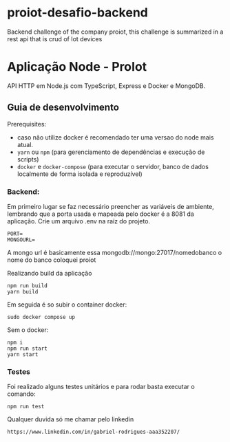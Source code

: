 # proiot-desafio-backend
Backend challenge of the company proiot, this challenge is summarized in a rest api that is crud of Iot devices

# Aplicação Node - ProIot

API HTTP em Node.js com TypeScript, Express e Docker e MongoDB.

## Guia de desenvolvimento

Prerequisites:
-  caso não utilize docker é recomendado ter uma versao do node mais atual.
- `yarn` ou `npm` (para gerenciamento de dependências e execução de scripts)
- `docker` e `docker-compose` (para executar o servidor, banco de dados localmente de forma isolada e reproduzível)

### Backend: 


Em primeiro lugar se faz necessário preencher as variáveis de ambiente, lembrando que a porta usada e mapeada pelo docker é a 8081 da aplicação.
Crie um arquivo .env na raíz do projeto.
```
PORT=
MONGOURL=
```

A mongo url é basicamente essa mongodb://mongo:27017/nomedobanco
o nome do banco coloquei proiot

Realizando build da aplicação
```
npm run build
yarn build
```

Em seguida é so subir o container docker:

```
sudo docker compose up
```

Sem o docker:
```
npm i
npm run start
yarn start
```

### Testes
Foi realizado alguns testes unitários e para rodar basta executar o comando:
```
npm run test
```

Qualquer duvida só me chamar pelo linkedin
```
https://www.linkedin.com/in/gabriel-rodrigues-aaa352207/
```


